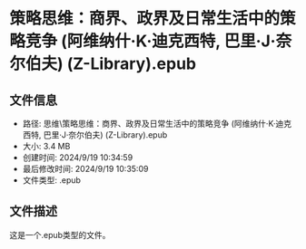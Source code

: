 ﻿# 策略思维：商界、政界及日常生活中的策略竞争 (阿维纳什·K·迪克西特, 巴里·J·奈尔伯夫) (Z-Library).epub

## 文件信息
- 路径: 思维\策略思维：商界、政界及日常生活中的策略竞争 (阿维纳什·K·迪克西特, 巴里·J·奈尔伯夫) (Z-Library).epub
- 大小: 3.4 MB
- 创建时间: 2024/9/19 10:34:59
- 最后修改时间: 2024/9/19 10:35:09
- 文件类型: .epub

## 文件描述
这是一个.epub类型的文件。

